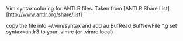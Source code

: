 Vim syntax coloring for ANTLR files.
Taken from
[ANTLR Share List][http://www.antlr.org/share/list]

copy the file into ~/.vim/syntax
and add
    au BufRead,BufNewFile *.g set syntax=antlr3
to your .vimrc (or .vimrc.local)
